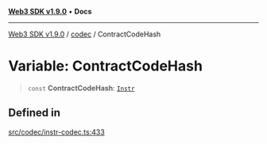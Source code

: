[**Web3 SDK v1.9.0**](../../../README.md) • **Docs**

***

[Web3 SDK v1.9.0](../../../globals.md) / [codec](../README.md) / ContractCodeHash

# Variable: ContractCodeHash

> `const` **ContractCodeHash**: [`Instr`](../type-aliases/Instr.md)

## Defined in

[src/codec/instr-codec.ts:433](https://github.com/Mystic-Nayy/alephium-web3/blob/ee41f5e0e7d7fb0b155fe62f05b2ac03772895ca/packages/web3/src/codec/instr-codec.ts#L433)

